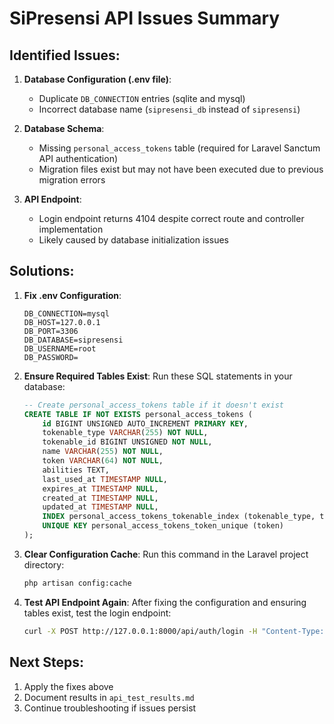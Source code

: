 # SiPresensi API Issues Summary

## Identified Issues:

1. **Database Configuration (.env file)**:
   - Duplicate `DB_CONNECTION` entries (sqlite and mysql)
   - Incorrect database name (`sipresensi_db` instead of `sipresensi`)

2. **Database Schema**:
   - Missing `personal_access_tokens` table (required for Laravel Sanctum API authentication)
   - Migration files exist but may not have been executed due to previous migration errors

3. **API Endpoint**:
   - Login endpoint returns 4104 despite correct route and controller implementation
   - Likely caused by database initialization issues

## Solutions:

1. **Fix .env Configuration**:
   ```
   DB_CONNECTION=mysql
   DB_HOST=127.0.0.1
   DB_PORT=3306
   DB_DATABASE=sipresensi
   DB_USERNAME=root
   DB_PASSWORD=
   ```

2. **Ensure Required Tables Exist**:
   Run these SQL statements in your database:
   ```sql
   -- Create personal_access_tokens table if it doesn't exist
   CREATE TABLE IF NOT EXISTS personal_access_tokens (
       id BIGINT UNSIGNED AUTO_INCREMENT PRIMARY KEY,
       tokenable_type VARCHAR(255) NOT NULL,
       tokenable_id BIGINT UNSIGNED NOT NULL,
       name VARCHAR(255) NOT NULL,
       token VARCHAR(64) NOT NULL,
       abilities TEXT,
       last_used_at TIMESTAMP NULL,
       expires_at TIMESTAMP NULL,
       created_at TIMESTAMP NULL,
       updated_at TIMESTAMP NULL,
       INDEX personal_access_tokens_tokenable_index (tokenable_type, tokenable_id),
       UNIQUE KEY personal_access_tokens_token_unique (token)
   );
   ```

3. **Clear Configuration Cache**:
   Run this command in the Laravel project directory:
   ```bash
   php artisan config:cache
   ```

4. **Test API Endpoint Again**:
   After fixing the configuration and ensuring tables exist, test the login endpoint:
   ```bash
   curl -X POST http://127.0.0.1:8000/api/auth/login -H "Content-Type: application/json" -d "{\"nisn_nip_nik\": \"1001\", \"password\": \"admin\"}"
   ```

## Next Steps:
1. Apply the fixes above
2. Document results in `api_test_results.md`
3. Continue troubleshooting if issues persist